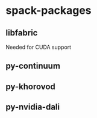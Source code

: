 # spack-packages

## libfabric

Needed for CUDA support

## py-continuum

## py-khorovod

## py-nvidia-dali
